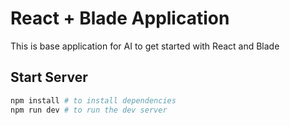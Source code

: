 # React + Blade Application

This is base application for AI to get started with React and Blade

## Start Server

```sh
npm install # to install dependencies
npm run dev # to run the dev server
```
